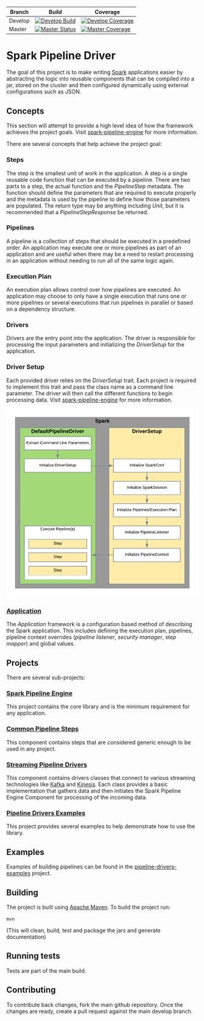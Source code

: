 |Branch|Build|Coverage|
-------|-----|---------
|Develop|[![Develop Build](https://travis-ci.com/Acxiom/spark-pipeline-driver.svg?branch=develop)](https://travis-ci.com/Acxiom/spark-pipeline-driver?branch=develop)|[![Develop Coverage](https://img.shields.io/coveralls/github/Acxiom/spark-pipeline-driver/develop.svg)](https://coveralls.io/github/Acxiom/spark-pipeline-driver?branch=develop)|
|Master|[![Master Status](https://travis-ci.com/Acxiom/spark-pipeline-driver.svg?branch=master)](https://travis-ci.com/Acxiom/spark-pipeline-driver?branch=master)|[![Master Coverage](https://img.shields.io/coveralls/github/Acxiom/spark-pipeline-driver/master.svg)](https://coveralls.io/github/Acxiom/spark-pipeline-driver?branch=master)|

# Spark Pipeline Driver
The goal of this project is to make writing [Spark](http://spark.apache.org) applications easier by abstracting the logic
into reusable components that can be compiled into a jar, stored on the cluster and then configured dynamically using
external configurations such as JSON.

## Concepts
This section will attempt to provide a high level idea of how the framework achieves the project goals. Visit 
[spark-pipeline-engine](spark-pipeline-engine/readme.md) for more information.

There are several concepts that help achieve the project goal:

### Steps
The step is the smallest unit of work in the application. A step is a single reusable code function that can be executed
by a pipeline. There are two parts to a step, the actual function and the *PipelineStep* metadata. The function should 
define the parameters that are required to execute properly and the metadata is used by the pipeline to define how those
parameters are populated. The return type may be anything including *Unit*, but it is recommended that a 
*PipelineStepResponse* be returned.

### Pipelines
A pipeline is a collection of steps that should be executed in a predefined order. An application may execute one or 
more pipelines as part of an application and are useful when there may be a need to restart processing in an application
without needing to run all of the same logic again.

### Execution Plan
An execution plan allows control over how pipelines are executed. An application may choose to only have a single 
execution that runs one or more pipelines or several executions that run pipelines in parallel or based on a dependency
structure.

### Drivers
Drivers are the entry point into the application. The driver is responsible for processing the input parameters and
initializing the *DriverSetup* for the application.

### Driver Setup
Each provided driver relies on the *DriverSetup* trait. Each project is required to implement this trait and pass the
class name as a command line parameter. The driver will then call the different functions to begin processing data. Visit
[spark-pipeline-engine](spark-pipeline-engine/readme.md) for more information.

![Driver Initialization](docs/images/DefaultPipelineDriver.png "Default Pipeline Driver Flow")

### [Application](spark-pipeline-engine/docs/application.md)
The *Application* framework is a configuration based method of describing the Spark application. This includes defining 
the execution plan, pipelines, pipeline context overrides (*pipeline listener*, *security manager*, *step mapper*) and 
global values.

## Projects
There are several sub-projects:

### [Spark Pipeline Engine](spark-pipeline-engine/readme.md)
This project contains the core library and is the minimum requirement for any application.

### [Common Pipeline Steps](common-pipeline-steps/readme.md)
This component contains steps that are considered generic enough to be used in any project.

### [Streaming Pipeline Drivers](streaming-pipeline-drivers/readme.md)
This component contains drivers classes that connect to various streaming technologies like [Kafka](http://kafka.apache.org/) 
and [Kinesis](https://aws.amazon.com/kinesis/). Each class provides a basic implementation that gathers data and then 
initiates the Spark Pipeline Engine Component for processing of the incoming data.

### [Pipeline Drivers Examples](pipeline-drivers-examples/readme.md)
This project provides several examples to help demonstrate how to use the library.

## Examples
Examples of building pipelines can be found in the [pipeline-drivers-examples](pipeline-drivers-examples/readme.md) project.

## Building
The project is built using [Apache Maven](http://maven.apache.org/).
To build the project run:

	mvn

(This will clean, build, test and package the jars and generate documentation)

## Running tests
Tests are part of the main build.

## Contributing
To contribute back changes, fork the main github repository. Once the changes are ready, create a pull request against
the main develop branch.
